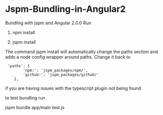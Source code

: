 # Jspm-Bundling-in-Angular2
Bundling with jspm and Angular 2.0.0
Run
1. npm install

2. jspm install

The command jspm install will automatically change the paths section and adds a node config wrapper around paths. Change it back to

     'paths': {
            'npm:': 'jspm_packages/npm/',
            'github:': 'jspm_packages/github/'
        },

if you are having issues with the typescript plugin not being found

to test bundling run 

jspm bundle app/main  test.js
